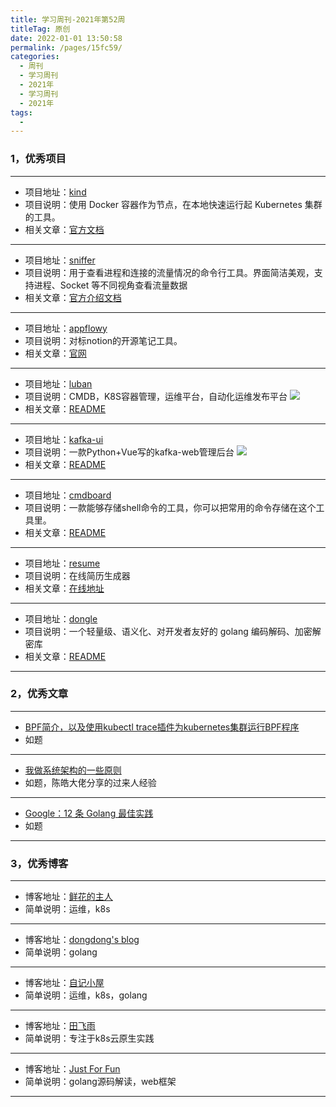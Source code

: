 ```yaml
---
title: 学习周刊-2021年第52周
titleTag: 原创
date: 2022-01-01 13:50:58
permalink: /pages/15fc59/
categories:
  - 周刊
  - 学习周刊
  - 2021年
  - 学习周刊
  - 2021年
tags:
  - 
---
```


### 1，优秀项目
  
---
- 项目地址：[kind](https://github.com/kubernetes-sigs/kind)
- 项目说明：使用 Docker 容器作为节点，在本地快速运行起 Kubernetes 集群的工具。
- 相关文章：[官方文档](https://kind.sigs.k8s.io/)
---
- 项目地址：[sniffer](https://github.com/chenjiandongx/sniffer)
- 项目说明：用于查看进程和连接的流量情况的命令行工具。界面简洁美观，支持进程、Socket 等不同视角查看流量数据
- 相关文章：[官方介绍文档](https://chenjiandongx.me/2021/11/17/sniffer-network-traffic/)
---
- 项目地址：[appflowy](https://github.com/AppFlowy-IO/appflowy)
- 项目说明：对标notion的开源笔记工具。
- 相关文章：[官网](https://www.appflowy.io/)
---
- 项目地址：[luban](https://github.com/dnsjia/luban)
- 项目说明：CMDB，K8S容器管理，运维平台，自动化运维发布平台
	![](http://t.eryajf.net/imgs/2021/12/2043ec50853239dd.jpeg)
- 相关文章：[README](https://github.com/dnsjia/luban#readme)
---
- 项目地址：[kafka-ui](https://github.com/provectus/kafka-ui)
- 项目说明：一款Python+Vue写的kafka-web管理后台
	![](http://t.eryajf.net/imgs/2021/12/017172856f3f922f.png)
- 相关文章：[README](https://github.com/provectus/kafka-ui#readme)
---
- 项目地址：[cmdboard](https://github.com/pharuq/cmdboard)
- 项目说明：一款能够存储shell命令的工具，你可以把常用的命令存储在这个工具里。
- 相关文章：[README](https://github.com/pharuq/cmdboard#readme)
---
- 项目地址：[resume](https://github.com/visiky/resume)
- 项目说明：在线简历生成器
- 相关文章：[在线地址](https://visiky.github.io/resume/)
---
- 项目地址：[dongle](https://github.com/golang-module/dongle)
- 项目说明：一个轻量级、语义化、对开发者友好的 golang 编码解码、加密解密库
- 相关文章：[README](https://github.com/golang-module/dongle/blob/main/README.cn.md)
---

### 2，优秀文章

---
- [BPF简介，以及使用kubectl trace插件为kubernetes集群运行BPF程序](https://www.kubernetes.org.cn/5323.html)
- 如题
---
- [我做系统架构的一些原则](https://coolshell.cn/articles/21672.html/comment-page-1#comments)
- 如题，陈皓大佬分享的过来人经验
---
- [Google：12 条 Golang 最佳实践](https://mp.weixin.qq.com/s/JD5C2XadveECwdcUtIqoog)
- 如题
---

### 3，优秀博客

---
- 博客地址：[鲜花的主人](https://www.youqiqi.cn/)
- 简单说明：运维，k8s
---
- 博客地址：[dongdong's blog](https://chenjiandongx.me/)
- 简单说明：golang
---
- 博客地址：[自记小屋](https://www.ziji.work/)
- 简单说明：运维，k8s，golang
---
- 博客地址：[田飞雨](https://blog.tianfeiyu.com/)
- 简单说明：专注于k8s云原生实践
---
- 博客地址：[Just For Fun](https://www.charmcode.cn/)
- 简单说明：golang源码解读，web框架
---
